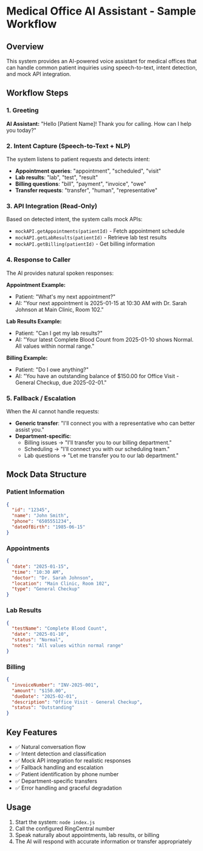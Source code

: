 # Medical Office AI Assistant - Sample Workflow

## Overview
This system provides an AI-powered voice assistant for medical offices that can handle common patient inquiries using speech-to-text, intent detection, and mock API integration.

## Workflow Steps

### 1. Greeting
**AI Assistant:** "Hello [Patient Name]! Thank you for calling. How can I help you today?"

### 2. Intent Capture (Speech-to-Text + NLP)
The system listens to patient requests and detects intent:
- **Appointment queries**: "appointment", "scheduled", "visit"
- **Lab results**: "lab", "test", "result"
- **Billing questions**: "bill", "payment", "invoice", "owe"
- **Transfer requests**: "transfer", "human", "representative"

### 3. API Integration (Read-Only)
Based on detected intent, the system calls mock APIs:
- `mockAPI.getAppointments(patientId)` - Fetch appointment schedule
- `mockAPI.getLabResults(patientId)` - Retrieve lab test results
- `mockAPI.getBilling(patientId)` - Get billing information

### 4. Response to Caller
The AI provides natural spoken responses:

**Appointment Example:**
- Patient: "What's my next appointment?"
- AI: "Your next appointment is 2025-01-15 at 10:30 AM with Dr. Sarah Johnson at Main Clinic, Room 102."

**Lab Results Example:**
- Patient: "Can I get my lab results?"
- AI: "Your latest Complete Blood Count from 2025-01-10 shows Normal. All values within normal range."

**Billing Example:**
- Patient: "Do I owe anything?"
- AI: "You have an outstanding balance of $150.00 for Office Visit - General Checkup, due 2025-02-01."

### 5. Fallback / Escalation
When the AI cannot handle requests:
- **Generic transfer**: "I'll connect you with a representative who can better assist you."
- **Department-specific**: 
  - Billing issues → "I'll transfer you to our billing department."
  - Scheduling → "I'll connect you with our scheduling team."
  - Lab questions → "Let me transfer you to our lab department."

## Mock Data Structure

### Patient Information
```json
{
  "id": "12345",
  "name": "John Smith", 
  "phone": "6505551234",
  "dateOfBirth": "1985-06-15"
}
```

### Appointments
```json
{
  "date": "2025-01-15",
  "time": "10:30 AM",
  "doctor": "Dr. Sarah Johnson",
  "location": "Main Clinic, Room 102",
  "type": "General Checkup"
}
```

### Lab Results
```json
{
  "testName": "Complete Blood Count",
  "date": "2025-01-10", 
  "status": "Normal",
  "notes": "All values within normal range"
}
```

### Billing
```json
{
  "invoiceNumber": "INV-2025-001",
  "amount": "$150.00",
  "dueDate": "2025-02-01",
  "description": "Office Visit - General Checkup",
  "status": "Outstanding"
}
```

## Key Features
- ✅ Natural conversation flow
- ✅ Intent detection and classification
- ✅ Mock API integration for realistic responses
- ✅ Fallback handling and escalation
- ✅ Patient identification by phone number
- ✅ Department-specific transfers
- ✅ Error handling and graceful degradation

## Usage
1. Start the system: `node index.js`
2. Call the configured RingCentral number
3. Speak naturally about appointments, lab results, or billing
4. The AI will respond with accurate information or transfer appropriately



